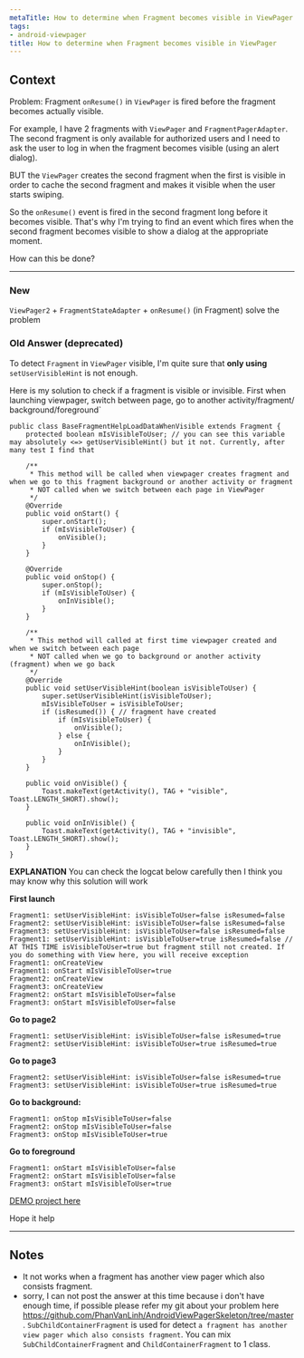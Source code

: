 ```yaml
---
metaTitle: How to determine when Fragment becomes visible in ViewPager
tags:
- android-viewpager
title: How to determine when Fragment becomes visible in ViewPager
---
```


## Context

Problem: Fragment `onResume()` in `ViewPager` is fired before the fragment becomes actually visible.


For example, I have 2 fragments with `ViewPager` and `FragmentPagerAdapter`. The second fragment is only available for authorized users and I need to ask the user to log in when the fragment becomes visible (using an alert dialog).


BUT the `ViewPager` creates the second fragment when the first is visible in order to cache the second fragment and makes it visible when the user starts swiping.


So the `onResume()` event is fired in the second fragment long before it becomes visible. That's why I'm trying to find an event which fires when the second fragment becomes visible to show a dialog at the appropriate moment.


How can this be done?



---

### New


`ViewPager2` + `FragmentStateAdapter` + `onResume()` (in Fragment)
solve the problem


### Old Answer (deprecated)


To detect `Fragment` in `ViewPager` visible, I'm quite sure that **only using** `setUserVisibleHint` is not enough.  

Here is my solution to check if a fragment is visible or invisible. First when launching viewpager, switch between page, go to another activity/fragment/ background/foreground`



```
public class BaseFragmentHelpLoadDataWhenVisible extends Fragment {
    protected boolean mIsVisibleToUser; // you can see this variable may absolutely <=> getUserVisibleHint() but it not. Currently, after many test I find that

    /**
     * This method will be called when viewpager creates fragment and when we go to this fragment background or another activity or fragment
     * NOT called when we switch between each page in ViewPager
     */
    @Override
    public void onStart() {
        super.onStart();
        if (mIsVisibleToUser) {
            onVisible();
        }
    }

    @Override
    public void onStop() {
        super.onStop();
        if (mIsVisibleToUser) {
            onInVisible();
        }
    }

    /**
     * This method will called at first time viewpager created and when we switch between each page
     * NOT called when we go to background or another activity (fragment) when we go back
     */
    @Override
    public void setUserVisibleHint(boolean isVisibleToUser) {
        super.setUserVisibleHint(isVisibleToUser);
        mIsVisibleToUser = isVisibleToUser;
        if (isResumed()) { // fragment have created
            if (mIsVisibleToUser) {
                onVisible();
            } else {
                onInVisible();
            }
        }
    }

    public void onVisible() {
        Toast.makeText(getActivity(), TAG + "visible", Toast.LENGTH_SHORT).show();
    }

    public void onInVisible() {
        Toast.makeText(getActivity(), TAG + "invisible", Toast.LENGTH_SHORT).show();
    }
}

```

**EXPLANATION**
You can check the logcat below carefully then I think you may know why this solution will work


**First launch**



```
Fragment1: setUserVisibleHint: isVisibleToUser=false isResumed=false
Fragment2: setUserVisibleHint: isVisibleToUser=false isResumed=false
Fragment3: setUserVisibleHint: isVisibleToUser=false isResumed=false
Fragment1: setUserVisibleHint: isVisibleToUser=true isResumed=false // AT THIS TIME isVisibleToUser=true but fragment still not created. If you do something with View here, you will receive exception
Fragment1: onCreateView
Fragment1: onStart mIsVisibleToUser=true
Fragment2: onCreateView
Fragment3: onCreateView
Fragment2: onStart mIsVisibleToUser=false
Fragment3: onStart mIsVisibleToUser=false

```

**Go to page2**



```
Fragment1: setUserVisibleHint: isVisibleToUser=false isResumed=true
Fragment2: setUserVisibleHint: isVisibleToUser=true isResumed=true

```

**Go to page3**



```
Fragment2: setUserVisibleHint: isVisibleToUser=false isResumed=true
Fragment3: setUserVisibleHint: isVisibleToUser=true isResumed=true

```

**Go to background:**



```
Fragment1: onStop mIsVisibleToUser=false
Fragment2: onStop mIsVisibleToUser=false
Fragment3: onStop mIsVisibleToUser=true

```

**Go to foreground**



```
Fragment1: onStart mIsVisibleToUser=false
Fragment2: onStart mIsVisibleToUser=false
Fragment3: onStart mIsVisibleToUser=true

```

[DEMO project here](https://github.com/PhanVanLinh/AndroidDetectFragmentVisible)


Hope it help



---

## Notes

- It not works when a fragment has another view pager which also consists fragment.
- sorry, I can not post the answer at this time because i don't have enough time, if possible please refer my git about your problem here https://github.com/PhanVanLinh/AndroidViewPagerSkeleton/tree/master. `SubChildContainerFragment` is used for detect `a fragment has another view pager which also consists fragment`. You can mix `SubChildContainerFragment` and `ChildContainerFragment` to 1 class.
